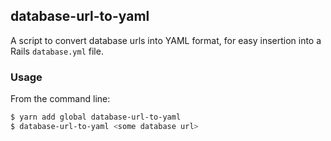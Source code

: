 ## database-url-to-yaml

A script to convert database urls into YAML format, for easy insertion into a Rails `database.yml` file.

### Usage

From the command line:
```sh
$ yarn add global database-url-to-yaml
$ database-url-to-yaml <some database url>
```
